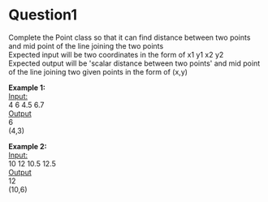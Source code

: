 # Question1
Complete the Point class so that it can find distance between two points and mid point of the line joining the two points <br>
Expected input will be two coordinates in the form of x1 y1 x2 y2 <br>
Expected output will be 'scalar distance between two points' and mid point of the line joining two given points in the form of (x,y) <br>

<b>Example 1:</b> <br>
<u>Input:</u> <br>
4 6 4.5 6.7 <br>
<u>Output</u> <br>
6 <br>
(4,3) <br>

<b>Example 2:</b> <br>
<u>Input:</u> <br>
10 12 10.5 12.5 <br>
<u>Output</u> <br>
12 <br>
(10,6) <br>

